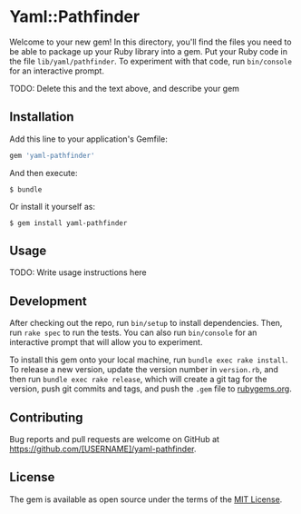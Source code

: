 # Yaml::Pathfinder

Welcome to your new gem! In this directory, you'll find the files you need to be able to package up your Ruby library into a gem. Put your Ruby code in the file `lib/yaml/pathfinder`. To experiment with that code, run `bin/console` for an interactive prompt.

TODO: Delete this and the text above, and describe your gem

## Installation

Add this line to your application's Gemfile:

```ruby
gem 'yaml-pathfinder'
```

And then execute:

    $ bundle

Or install it yourself as:

    $ gem install yaml-pathfinder

## Usage

TODO: Write usage instructions here

## Development

After checking out the repo, run `bin/setup` to install dependencies. Then, run `rake spec` to run the tests. You can also run `bin/console` for an interactive prompt that will allow you to experiment.

To install this gem onto your local machine, run `bundle exec rake install`. To release a new version, update the version number in `version.rb`, and then run `bundle exec rake release`, which will create a git tag for the version, push git commits and tags, and push the `.gem` file to [rubygems.org](https://rubygems.org).

## Contributing

Bug reports and pull requests are welcome on GitHub at https://github.com/[USERNAME]/yaml-pathfinder.

## License

The gem is available as open source under the terms of the [MIT License](https://opensource.org/licenses/MIT).
